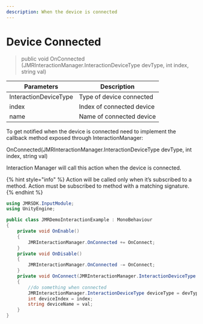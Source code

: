```yaml
---
description: When the device is connected
---
```


# Device Connected

> public void OnConnected (JMRInteractionManager.InteractionDeviceType devType, int index, string val)

| Parameters            | Description               |
| --------------------- | ------------------------- |
| InteractionDeviceType | Type of device connected  |
| index                 | Index of connected device |
| name                  | Name of connected device  |

To get notified when the device is connected need to implement the callback method exposed through InteractionManager:&#x20;

OnConnected(JMRInteractionManager.InteractionDeviceType devType, int index, string val)

Interaction Manager will call this action when the device is connected.&#x20;

{% hint style="info" %}
Action will be called only when it’s subscribed to a method. Action must be subscribed to method with a matching signature.&#x20;
{% endhint %}

```csharp
using JMRSDK.InputModule;
using UnityEngine;

public class JMRDemoInteractionExample : MonoBehaviour
{  
    private void OnEnable()
    {
        JMRInteractionManager.OnConnected += OnConnect;
    } 
    private void OnDisable()
    {
        JMRInteractionManager.OnConnected -= OnConnect;
    }
    private void OnConnect(JMRInteractionManager.InteractionDeviceType devType, int index, string val)
    {
        //do something when connected
        JMRInteractionManager.InteractionDeviceType deviceType = devType;
        int deviceIndex = index;
        string deviceName = val;
    }
}
```

